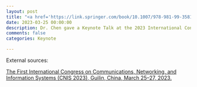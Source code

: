 ```yaml
---
layout: post
title: "<a href='https://link.springer.com/book/10.1007/978-981-99-3581-9'>Digital Twins Enabled Virtual Community Healthcare in Metaverse Era</a>"
date: 2023-03-25 00:00:00
description: Dr. Chen gave a Keynote Talk at the 2023 International Congress on Communications, Networking, and Information Systems (CNIS 2023), Guilin, China, March 25–27, 2023. <a href='https://drive.google.com/file/d/1XIOjAfTxcAFpH7278YSdvznCznpoEcgB/view?usp=sharing'>[Slides]</a>
comments: false
categories: Keynote

---
```


External sources:

[The First International Congress on Communications, Networking, and Information Systems (CNIS 2023), Guilin, China, March 25–27, 2023.](https://link.springer.com/book/10.1007/978-981-99-3581-9)

